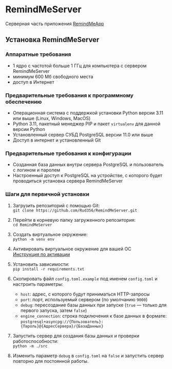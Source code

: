 # RemindMeServer
Серверная часть приложения [RemindMeApp](https://github.com/Rud356/RemindMeApp)

## Установка RemindMeServer

### Аппаратные требования

- 1 ядро с частотой больше 1 ГГц для компьютера с сервером RemindMeServer  
- минимум 600 Мб свободного места  
- доступ в Интернет  

### Предварительные требования к программному обеспечению

- Операционная система с поддержкой установки Python версии 3.11 или выше (Linux, Windows, MacOS)  
- Python 3.11, пакетный менеджер PIP и пакет `virtualenv` для данной версии Python  
- Установленный сервер СУБД PostgreSQL версии 11.0 или выше  
- Доступ в интернет и установленный Git  

### Предварительные требования к конфигурации

- Созданная база данных внутри сервера PostgreSQL и пользователь с логином и паролем  
- Настроенный доступ к PostgreSQL на устройстве, с которого будет проводиться установка сервера RemindMeServer  

### Шаги для первичной установки

1. Загрузить репозиторий с помощью Git:  
   `git clone https://github.com/Rud356/RemindMeServer.git`

2. Перейти в корневую папку загруженного репозитория:  
   `cd RemindMeServer`

3. Создать виртуальное окружение:  
   `python -m venv env`

4. Активировать виртуальное окружение для вашей ОС  
   [Инструкция по активации](https://virtualenv.pypa.io/en/latest/user_guide.html)

5. Установить зависимости:  
   `pip install -r requirements.txt`

6. Скопировать файл `config.toml.example` под именем `config.toml` и настроить параметры:
   - `host`: адрес, с которого будут приниматься HTTP-запросы  
   - `port`: порт, используемый сервером (по умолчанию `9000`)  
   - `debug`: пересоздание базы данных при запуске (`true` — только для первого запуска, затем `false`)  
   - `engine_connection`: строка подключения к базе данных в формате:  
     `postgresql+asyncpg://{Пользователь}:{Пароль}@{АдресСервера}/{БазаДанных}`

7. Запустить сервер для создания базы данных и проверки работоспособности:  
   `python -m ./src`

8. Изменить параметр `debug` в `config.toml` на `false` и запустить сервер повторно для постоянной работы.

